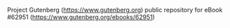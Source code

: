 Project Gutenberg (https://www.gutenberg.org) public repository for
eBook #62951 (https://www.gutenberg.org/ebooks/62951)
